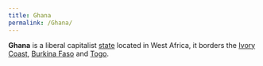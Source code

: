 ```yaml
---
title: Ghana
permalink: /Ghana/
---
```


**Ghana** is a liberal capitalist [state](List_of_States "wikilink")
located in West Africa, it borders the [Ivory
Coast](Ivory_Coast "wikilink"), [Burkina Faso](Burkina_Faso "wikilink")
and [Togo](Togo "wikilink").